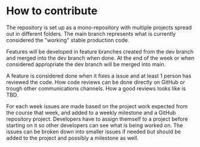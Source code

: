 # How to contribute

The repository is set up as a mono-repository with multiple projects spread out in different
folders. The main branch represents what is currently considered the "working" stable production
code.

Features will be developed in feature branches created from the dev branch and merged into the dev
branch when done. At the end of the week or when considered appropriate the dev branch will be
merged into main.

A feature is considered done when it fixes a issue and at least 1 person has reviewed the code.
How code reviews can be done directly on GitHub or trough other communications channels. How a
good reviews looks like is TBD.

For each week issues are made based on the project work expected from the course that week, and
added to a weekly milestone and a GitHub repository project. Developers have to assign themself to
a project before starting on it so other developers can see what is being worked on. The issues
can be broken down into smaller issues if needed but should be added to the project and possibly a
milestone as well.

